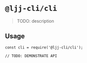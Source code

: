 # `@ljj-cli/cli`

> TODO: description

## Usage

```
const cli = require('@ljj-cli/cli');

// TODO: DEMONSTRATE API
```
